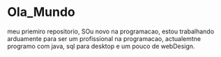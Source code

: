 # Ola_Mundo
meu priemiro repositorio,
SOu novo na programacao, estou trabalhando arduamente para ser um profissional na programacao, actualemtne programo com java, sql para desktop e um pouco de webDesign.
